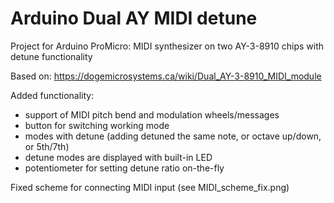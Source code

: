 # Arduino Dual AY MIDI detune
Project for Arduino ProMicro: MIDI synthesizer on two AY-3-8910 chips with detune functionality

Based on:
https://dogemicrosystems.ca/wiki/Dual_AY-3-8910_MIDI_module

Added functionality:
- support of MIDI pitch bend and modulation wheels/messages
- button for switching working mode
- modes with detune (adding detuned the same note, or octave up/down, or 5th/7th)
- detune modes are displayed with built-in LED
- potentiometer for setting detune ratio on-the-fly

Fixed scheme for connecting MIDI input (see MIDI_scheme_fix.png)
